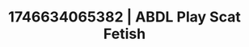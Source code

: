 ---
categories:
- AI-generated
- Eye contact kink
- Roleplay fantasies
- Mindful kink
- Gothic romance
- Real couple content
- ASMR
- Cosplay
image: /assets/images/1746634065382.jpg
layout: post
seo:
  description: Featured content with artistic Scat Fetish, ABDL Play. HD images available.
  keywords: Scat Fetish, ABDL Play
  og_image: /assets/images/1746634065382.jpg
  schema_type: VisualArtwork
tags:
- ABDL Play
- Scat Fetish
- '#1746634065382'
title: 1746634065382 | ABDL Play Scat Fetish
---